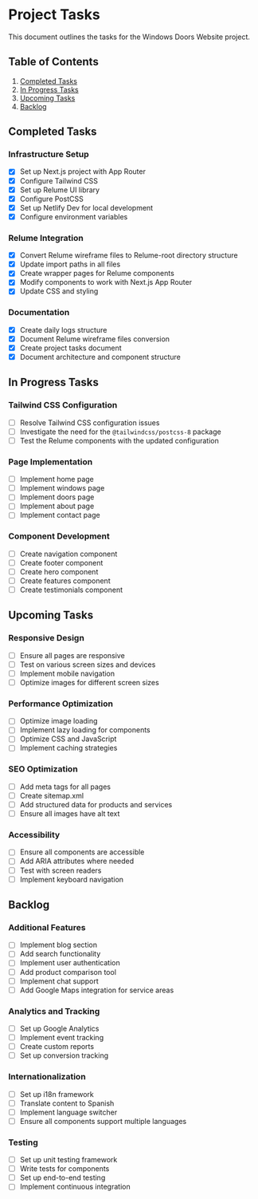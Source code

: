 # Project Tasks

This document outlines the tasks for the Windows Doors Website project.

## Table of Contents

1. [Completed Tasks](#completed-tasks)
2. [In Progress Tasks](#in-progress-tasks)
3. [Upcoming Tasks](#upcoming-tasks)
4. [Backlog](#backlog)

## Completed Tasks

### Infrastructure Setup

- [x] Set up Next.js project with App Router
- [x] Configure Tailwind CSS
- [x] Set up Relume UI library
- [x] Configure PostCSS
- [x] Set up Netlify Dev for local development
- [x] Configure environment variables

### Relume Integration

- [x] Convert Relume wireframe files to Relume-root directory structure
- [x] Update import paths in all files
- [x] Create wrapper pages for Relume components
- [x] Modify components to work with Next.js App Router
- [x] Update CSS and styling

### Documentation

- [x] Create daily logs structure
- [x] Document Relume wireframe files conversion
- [x] Create project tasks document
- [x] Document architecture and component structure

## In Progress Tasks

### Tailwind CSS Configuration

- [ ] Resolve Tailwind CSS configuration issues
- [ ] Investigate the need for the `@tailwindcss/postcss-8` package
- [ ] Test the Relume components with the updated configuration

### Page Implementation

- [ ] Implement home page
- [ ] Implement windows page
- [ ] Implement doors page
- [ ] Implement about page
- [ ] Implement contact page

### Component Development

- [ ] Create navigation component
- [ ] Create footer component
- [ ] Create hero component
- [ ] Create features component
- [ ] Create testimonials component

## Upcoming Tasks

### Responsive Design

- [ ] Ensure all pages are responsive
- [ ] Test on various screen sizes and devices
- [ ] Implement mobile navigation
- [ ] Optimize images for different screen sizes

### Performance Optimization

- [ ] Optimize image loading
- [ ] Implement lazy loading for components
- [ ] Optimize CSS and JavaScript
- [ ] Implement caching strategies

### SEO Optimization

- [ ] Add meta tags for all pages
- [ ] Create sitemap.xml
- [ ] Add structured data for products and services
- [ ] Ensure all images have alt text

### Accessibility

- [ ] Ensure all components are accessible
- [ ] Add ARIA attributes where needed
- [ ] Test with screen readers
- [ ] Implement keyboard navigation

## Backlog

### Additional Features

- [ ] Implement blog section
- [ ] Add search functionality
- [ ] Implement user authentication
- [ ] Add product comparison tool
- [ ] Implement chat support
- [ ] Add Google Maps integration for service areas

### Analytics and Tracking

- [ ] Set up Google Analytics
- [ ] Implement event tracking
- [ ] Create custom reports
- [ ] Set up conversion tracking

### Internationalization

- [ ] Set up i18n framework
- [ ] Translate content to Spanish
- [ ] Implement language switcher
- [ ] Ensure all components support multiple languages

### Testing

- [ ] Set up unit testing framework
- [ ] Write tests for components
- [ ] Set up end-to-end testing
- [ ] Implement continuous integration

